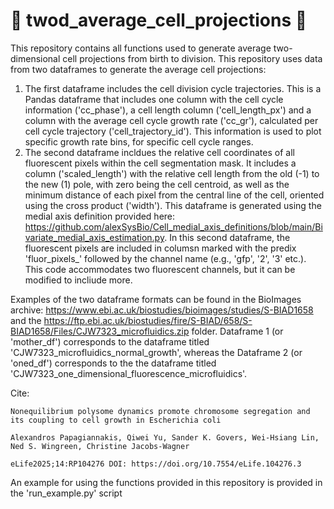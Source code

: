 # 📏 twod_average_cell_projections 📐

This repository contains all functions used to generate average two-dimensional cell projections from birth to division.
This repository uses data from two dataframes to generate the average cell projections:
1. The first dataframe includes the cell division cycle trajectories. This is a Pandas dataframe that includes one column with the cell cycle information ('cc_phase'), a cell length column ('cell_length_px') and a column with the average cell cycle growth rate ('cc_gr'), calculated per cell cycle trajectory ('cell_trajectory_id'). This information is used to plot specific growth rate bins, for specific cell cycle ranges.
2. The second dataframe incldues the relative cell coordinates of all fluorescent pixels within the cell segmentation mask. It includes a column ('scaled_length') with the relative cell length from the old (-1) to the new (1) pole, with zero being the cell centroid, as well as the minimum distance of each pixel from the central line of the cell, oriented using the cross product ('width'). This dataframe is generated using the medial axis definition provided here: https://github.com/alexSysBio/Cell_medial_axis_definitions/blob/main/Bivariate_medial_axis_estimation.py. In this second dataframe, the fluorescent pixels are included in columsn marked with the predix 'fluor_pixels_' followed by the channel name (e.g., 'gfp', '2', '3' etc.). This code accommodates two fluorescent channels, but it can be modified to incliude more.


Examples of the two dataframe formats can be found in the BioImages archive: https://www.ebi.ac.uk/biostudies/bioimages/studies/S-BIAD1658 and the https://ftp.ebi.ac.uk/biostudies/fire/S-BIAD/658/S-BIAD1658/Files/CJW7323_microfluidics.zip folder. Dataframe 1 (or 'mother_df') corresponds to the dataframe titled 'CJW7323_microfluidics_normal_growth', whereas the Dataframe 2 (or 'oned_df') corresponds to the the dataframe titled 'CJW7323_one_dimensional_fluorescence_microfluidics'. 

  Cite:
    
    Nonequilibrium polysome dynamics promote chromosome segregation and its coupling to cell growth in Escherichia coli
    
    Alexandros Papagiannakis, Qiwei Yu, Sander K. Govers, Wei-Hsiang Lin,  Ned S. Wingreen, Christine Jacobs-Wagner
    
    eLife2025;14:RP104276 DOI: https://doi.org/10.7554/eLife.104276.3


An example for using the functions provided in this repository is provided in the 'run_example.py' script
